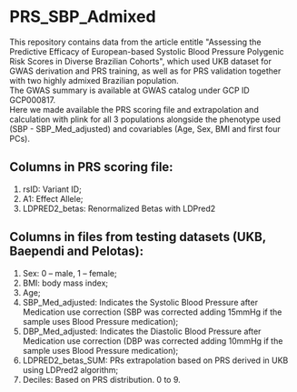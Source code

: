 # PRS_SBP_Admixed

This repository contains data from the article entitle "Assessing the Predictive Efficacy of European-based Systolic Blood Pressure Polygenic Risk Scores in Diverse Brazilian Cohorts", which used UKB dataset for GWAS derivation and PRS training, as well as for PRS validation together with two highly admixed Brazilian population.  
The GWAS summary is available at GWAS catalog under GCP ID GCP000817.  
Here we made available the PRS scoring file and extrapolation and calculation with plink for all 3 populations alongside the phenotype used (SBP - SBP_Med_adjusted) and covariables (Age, Sex, BMI and first four PCs).  

## Columns in PRS scoring file:
1. rsID: Variant ID;
2. A1: Effect Allele;
3. LDPRED2_betas: Renormalized Betas with LDPred2

## Columns in files from testing datasets (UKB, Baependi and Pelotas):
1.	Sex: 0 – male, 1 – female;
2.	BMI: body mass index;
3.	Age;
4.	SBP_Med_adjusted: Indicates the Systolic Blood Pressure after Medication use correction (SBP was corrected adding 15mmHg if the sample uses Blood Pressure medication);
5.	DBP_Med_adjusted: Indicates the Diastolic Blood Pressure after Medication use correction (DBP was corrected adding 10mmHg if the sample uses Blood Pressure medication);
6.	LDPRED2_betas_SUM: PRs extrapolation based on PRS derived in UKB using LDPred2 algorithm;
7.	Deciles: Based on PRS distribution. 0 to 9.

